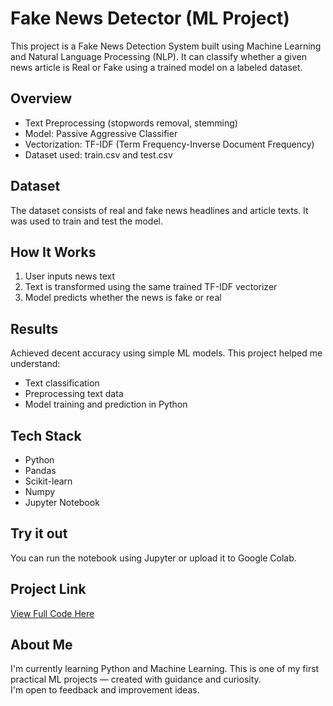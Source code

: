# Fake News Detector (ML Project)

This project is a Fake News Detection System built using Machine Learning and Natural Language Processing (NLP). It can classify whether a given news article is Real or Fake using a trained model on a labeled dataset.

## Overview

- Text Preprocessing (stopwords removal, stemming)
- Model: Passive Aggressive Classifier
- Vectorization: TF-IDF (Term Frequency-Inverse Document Frequency)
- Dataset used: train.csv and test.csv

## Dataset

The dataset consists of real and fake news headlines and article texts. It was used to train and test the model.

## How It Works

1. User inputs news text
2. Text is transformed using the same trained TF-IDF vectorizer
3. Model predicts whether the news is fake or real

## Results

Achieved decent accuracy using simple ML models. This project helped me understand:
- Text classification
- Preprocessing text data
- Model training and prediction in Python

## Tech Stack

- Python
- Pandas
- Scikit-learn
- Numpy
- Jupyter Notebook

## Try it out

You can run the notebook using Jupyter or upload it to Google Colab.

## Project Link

[View Full Code Here](https://github.com/Nameera982/fake-news-detector)


## About Me

I'm currently learning Python and Machine Learning. This is one of my first practical ML projects — created with guidance and curiosity.  
I'm open to feedback and improvement ideas.

